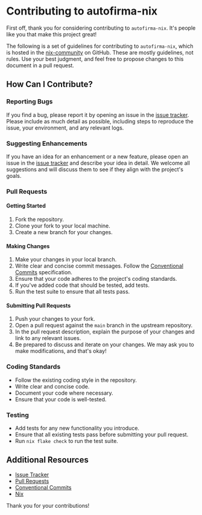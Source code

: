 # Contributing to autofirma-nix

First off, thank you for considering contributing to `autofirma-nix`. It's people like you that make this project great!

The following is a set of guidelines for contributing to `autofirma-nix`, which is hosted in the [nix-community](https://github.com/nix-community) on GitHub. These are mostly guidelines, not rules. Use your best judgment, and feel free to propose changes to this document in a pull request.

## How Can I Contribute?

### Reporting Bugs

If you find a bug, please report it by opening an issue in the [issue tracker](https://github.com/nix-community/autofirma-nix/issues). Please include as much detail as possible, including steps to reproduce the issue, your environment, and any relevant logs.

### Suggesting Enhancements

If you have an idea for an enhancement or a new feature, please open an issue in the [issue tracker](https://github.com/nix-community/autofirma-nix/issues) and describe your idea in detail. We welcome all suggestions and will discuss them to see if they align with the project's goals.

### Pull Requests

#### Getting Started

1. Fork the repository.
2. Clone your fork to your local machine.
3. Create a new branch for your changes.

#### Making Changes

1. Make your changes in your local branch.
2. Write clear and concise commit messages. Follow the [Conventional Commits](https://www.conventionalcommits.org/) specification.
3. Ensure that your code adheres to the project's coding standards.
4. If you've added code that should be tested, add tests.
5. Run the test suite to ensure that all tests pass.

#### Submitting Pull Requests

1. Push your changes to your fork.
2. Open a pull request against the `main` branch in the upstream repository.
3. In the pull request description, explain the purpose of your changes and link to any relevant issues.
4. Be prepared to discuss and iterate on your changes. We may ask you to make modifications, and that's okay!

### Coding Standards

- Follow the existing coding style in the repository.
- Write clear and concise code.
- Document your code where necessary.
- Ensure that your code is well-tested.

### Testing

- Add tests for any new functionality you introduce.
- Ensure that all existing tests pass before submitting your pull request.
- Run `nix flake check` to run the test suite.

## Additional Resources

- [Issue Tracker](https://github.com/nix-community/autofirma-nix/issues)
- [Pull Requests](https://github.com/nix-community/autofirma-nix/pulls)
- [Conventional Commits](https://www.conventionalcommits.org/)
- [Nix](https://nixos.org/)

Thank you for your contributions!
